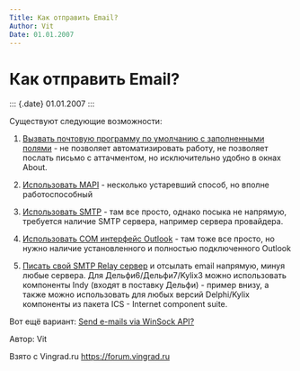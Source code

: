 ```yaml
---
Title: Как отправить Email?
Author: Vit
Date: 01.01.2007
---
```



Как отправить Email?
====================

::: {.date}
01.01.2007
:::

Cуществуют следующие возможности:

1) [Вызвать почтовую программу по умолчанию с заполненными полями](c0b2eb2cae6d4182/) -
не позволяет автоматизировать работу, не позволяет послать письмо с аттачментом,
но исключительно удобно в окнах About.

2) [Использовать MAPI](3710bd4fabe1498c/) - несколько устаревший способ, но вполне
работоспособный

3) [Использовать SMTP](b5ec082759bb45ec/) - там все просто, однако посыка не
напрямую, требуется наличие SMTP сервера, например сервера провайдера.

4) [Использовать COM интерфейс Outlook](6ccfd1f0f7c14ed1/) - там тоже все просто,
но нужно наличие установленного и полностью подключенного Outlook

5) [Писать свой SMTP Relay сервер](248a6244e013454d/) и отсылать email напрямую,
минуя любые сервера. Для Дельфи6/Дельфи7/Kylix3 можно использовать
компоненты Indy (входят в поставку Дельфи) - пример внизу, а также
можно использовать для любых версий Delphi/Kylix компоненты из пакета
ICS - Internet component suite.

Вот ещё вариант: [Send e-mails via WinSock API?](sendemailsviawinsockapi/)

Автор: Vit

Взято с Vingrad.ru <https://forum.vingrad.ru>

